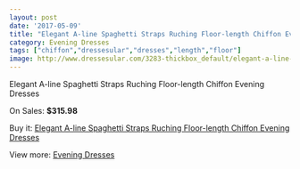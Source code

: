 ```yaml
---
layout: post
date: '2017-05-09'
title: "Elegant A-line Spaghetti Straps Ruching Floor-length Chiffon Evening Dresses"
category: Evening Dresses
tags: ["chiffon","dressesular","dresses","length","floor"]
image: http://www.dressesular.com/3283-thickbox_default/elegant-a-line-spaghetti-straps-ruching-floor-length-chiffon-evening-dresses.jpg
---
```

Elegant A-line Spaghetti Straps Ruching Floor-length Chiffon Evening Dresses

On Sales: **$315.98**
<a href="https://www.dressesular.com/evening-dresses/1197-elegant-a-line-spaghetti-straps-ruching-floor-length-chiffon-evening-dresses.html"><amp-img layout="responsive" width="600" height="600" src="//www.dressesular.com/3283-thickbox_default/elegant-a-line-spaghetti-straps-ruching-floor-length-chiffon-evening-dresses.jpg" alt="Elegant A-line Spaghetti Straps Ruching Floor-length Chiffon Evening Dresses 0" /></a>
<a href="https://www.dressesular.com/evening-dresses/1197-elegant-a-line-spaghetti-straps-ruching-floor-length-chiffon-evening-dresses.html"><amp-img layout="responsive" width="600" height="600" src="//www.dressesular.com/3286-thickbox_default/elegant-a-line-spaghetti-straps-ruching-floor-length-chiffon-evening-dresses.jpg" alt="Elegant A-line Spaghetti Straps Ruching Floor-length Chiffon Evening Dresses 1" /></a>
<a href="https://www.dressesular.com/evening-dresses/1197-elegant-a-line-spaghetti-straps-ruching-floor-length-chiffon-evening-dresses.html"><amp-img layout="responsive" width="600" height="600" src="//www.dressesular.com/3285-thickbox_default/elegant-a-line-spaghetti-straps-ruching-floor-length-chiffon-evening-dresses.jpg" alt="Elegant A-line Spaghetti Straps Ruching Floor-length Chiffon Evening Dresses 2" /></a>
<a href="https://www.dressesular.com/evening-dresses/1197-elegant-a-line-spaghetti-straps-ruching-floor-length-chiffon-evening-dresses.html"><amp-img layout="responsive" width="600" height="600" src="//www.dressesular.com/3284-thickbox_default/elegant-a-line-spaghetti-straps-ruching-floor-length-chiffon-evening-dresses.jpg" alt="Elegant A-line Spaghetti Straps Ruching Floor-length Chiffon Evening Dresses 3" /></a>

Buy it: [Elegant A-line Spaghetti Straps Ruching Floor-length Chiffon Evening Dresses](https://www.dressesular.com/evening-dresses/1197-elegant-a-line-spaghetti-straps-ruching-floor-length-chiffon-evening-dresses.html "Elegant A-line Spaghetti Straps Ruching Floor-length Chiffon Evening Dresses")

View more: [Evening Dresses](https://www.dressesular.com/8-evening-dresses "Evening Dresses")
